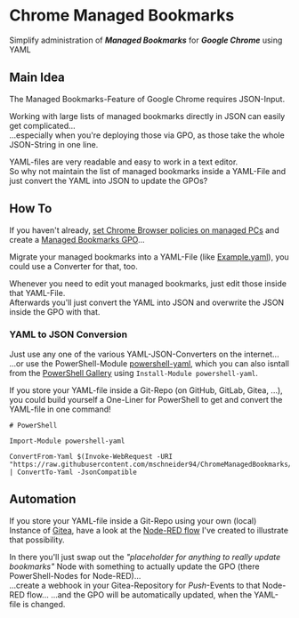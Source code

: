 # Chrome Managed Bookmarks

Simplify administration of _**Managed Bookmarks**_ for _**Google Chrome**_ using YAML

## Main Idea

The Managed Bookmarks-Feature of Google Chrome requires JSON-Input.

Working with large lists of managed bookmarks directly in JSON can easily get complicated...  
...especially when you're deploying those via GPO, as those take the whole JSON-String in one line.

YAML-files are very readable and easy to work in a text editor.  
So why not maintain the list of managed bookmarks inside a YAML-File and just convert the YAML into JSON to update the GPOs?

## How To

If you haven't already, [set Chrome Browser policies on managed PCs](https://support.google.com/chrome/a/answer/187202) and create a [Managed Bookmarks GPO](https://admx.help/?Category=Chrome&Policy=Google.Policies.Chrome::ManagedBookmarks)...

Migrate your managed bookmarks into a YAML-File (like [Example.yaml](Example.yaml)), you could use a Converter for that, too.

Whenever you need to edit yout managed bookmarks, just edit those inside that YAML-File.  
Afterwards you'll just convert the YAML into JSON and overwrite the JSON inside the GPO with that.

### YAML to JSON Conversion

Just use any one of the various YAML-JSON-Converters on the internet...  
...or use the PowerShell-Module [powershell-yaml](https://github.com/cloudbase/powershell-yaml), which you can also isntall from the [PowerShell Gallery](https://www.powershellgallery.com/) using `Install-Module powershell-yaml`.

If you store your YAML-file inside a Git-Repo (on GitHub, GitLab, Gitea, ...), you could build yourself a One-Liner for PowerShell to get and convert the YAML-file in one command!

```
# PowerShell

Import-Module powershell-yaml

ConvertFrom-Yaml $(Invoke-WebRequest -URI "https://raw.githubusercontent.com/mschneider94/ChromeManagedBookmarks/main/Example.yaml").Content | ConvertTo-Yaml -JsonCompatible
```

## Automation

If you store your YAML-file inside a Git-Repo using your own (local) Instance of [Gitea](gitea.io), have a look at the [Node-RED flow](Node-RED.json) I've created to illustrate that possibility.

In there you'll just swap out the _"placeholder for anything to really update bookmarks"_ Node with something to actually update the GPO (there PowerShell-Nodes for Node-RED)...  
...create a webhook in your Gitea-Repository for _Push_-Events to that Node-RED flow...
...and the GPO will be automatically updated, when the YAML-file is changed.
